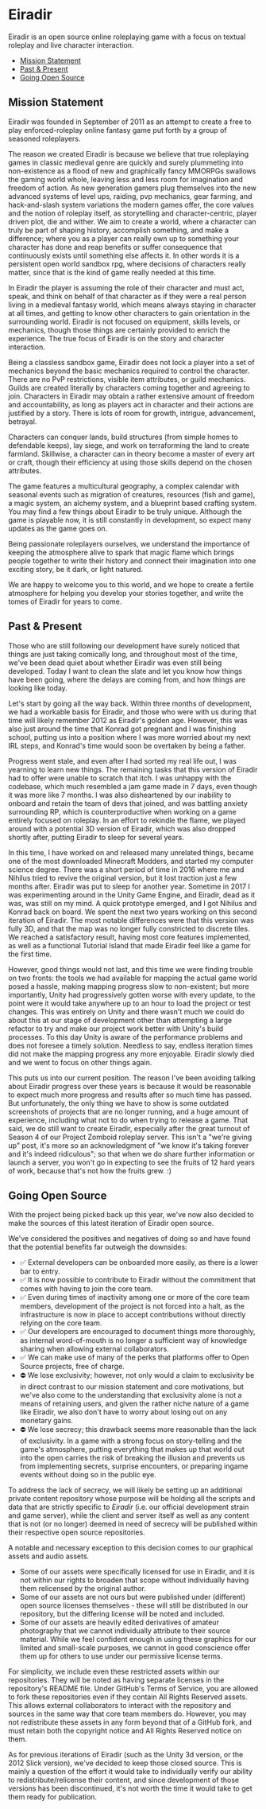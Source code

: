 # Eiradir

Eiradir is an open source online roleplaying game with a focus on textual roleplay and live character interaction.

- [Mission Statement](#mission-statement)
- [Past & Present](#past--present)
- [Going Open Source](#going-open-source)

## Mission Statement

Eiradir was founded in September of 2011 as an attempt to create a free to play enforced-roleplay online fantasy game put forth by a group of seasoned roleplayers.

The reason we created Eiradir is because we believe that true roleplaying games in classic medieval genre are quickly and surely plummeting into non-existence as a flood of new and graphically fancy MMORPGs swallows the gaming world whole, leaving less and less room for imagination and freedom of action. As new generation gamers plug themselves into the new advanced systems of level ups, raiding, pvp mechanics, gear farming, and hack-and-slash system variations the modern games offer, the core values and the notion of roleplay itself, as storytelling and character-centric, player driven plot, die and wither. We aim to create a world, where a character can truly be part of shaping history, accomplish something, and make a difference; where you as a player can really own up to something your character has done and reap benefits or suffer consequence that continuously exists until something else affects it. In other words it is a persistent open world sandbox rpg, where decisions of characters really matter, since that is the kind of game really needed at this time.

In Eiradir the player is assuming the role of their character and must act, speak, and think on behalf of that character as if they were a real person living in a medieval fantasy world, which means always staying in character at all times, and getting to know other characters to gain orientation in the surrounding world. Eiradir is not focused on equipment, skills levels, or mechanics, though those things are certainly provided to enrich the experience. The true focus of Eiradir is on the story and character interaction.

Being a classless sandbox game, Eiradir does not lock a player into a set of mechanics beyond the basic mechanics required to control the character. There are no PvP restrictions, visible item attributes, or guild mechanics. Guilds are created literally by characters coming together and agreeing to join. Characters in Eiradir may obtain a rather extensive amount of freedom and accountability, as long as players act in character and their actions are justified by a story. There is lots of room for growth, intrigue, advancement, betrayal.

Characters can conquer lands, build structures (from simple homes to defendable keeps), lay siege, and work on terraforming the land to create farmland. Skillwise, a character can in theory become a master of every art or craft, though their efficiency at using those skills depend on the chosen attributes.

The game features a multicultural geography, a complex calendar with seasonal events such as migration of creatures, resources (fish and game), a magic system, an alchemy system, and a blueprint based crafting system. You may find a few things about Eiradir to be truly unique. Although the game is playable now, it is still constantly in development, so expect many updates as the game goes on.

Being passionate roleplayers ourselves, we understand the importance of keeping the atmosphere alive to spark that magic flame which brings people together to write their history and connect their imagination into one exciting story, be it dark, or light natured.

We are happy to welcome you to this world, and we hope to create a fertile atmosphere for helping you develop your stories together, and write the tomes of Eiradir for years to come.

## Past & Present

Those who are still following our development have surely noticed that things are just taking comically long, and throughout most of the time, we've been dead quiet about whether Eiradir was even still being developed. Today I want to clean the slate and let you know how things have been going, where the delays are coming from, and how things are looking like today.

Let's start by going all the way back. Within three months of development, we had a workable basis for Eiradir, and those who were with us during that time will likely remember 2012 as Eiradir's golden age. However, this was also just around the time that Konrad got pregnant and I was finishing school, putting us into a position where I was more worried about my next IRL steps, and Konrad's time would soon be overtaken by being a father.

Progress went stale, and even after I had sorted my real life out, I was yearning to learn new things. The remaining tasks that this version of Eiradir had to offer were unable to scratch that itch. I was unhappy with the codebase, which much resembled a jam game made in 7 days, even though it was more like 7 months. I was also disheartened by our inability to onboard and retain the team of devs that joined, and was battling anxiety surrounding RP, which is counterproductive when working on a game entirely focused on roleplay. In an effort to rekindle the flame, we played around with a potential 3D version of Eiradir, which was also dropped shortly after, putting Eiradir to sleep for several years.

In this time, I have worked on and released many unrelated things, became one of the most downloaded Minecraft Modders, and started my computer science degree. There was a short period of time in 2016 where me and Nihilus tried to revive the original version, but it lost traction just a few months after. Eiradir was put to sleep for another year.
Sometime in 2017 I was experimenting around in the Unity Game Engine, and Eiradir, dead as it was, was still on my mind. A quick prototype emerged, and I got Nihilus and Konrad back on board. We spent the next two years working on this second iteration of Eiradir. The most notable differences were that this version was fully 3D, and that the map was no longer fully constricted to discrete tiles. We reached a satisfactory result, having most core features implemented, as well as a functional Tutorial Island that made Eiradir feel like a game for the first time.

However, good things would not last, and this time we were finding trouble on two fronts: the tools we had available for mapping the actual game world posed a hassle, making mapping progress slow to non-existent; but more importantly, Unity had progressively gotten worse with every update, to the point were it would take anywhere up to an hour to load the project or test changes. This was entirely on Unity and there wasn't much we could do about this at our stage of development other than attempting a large refactor to try and make our project work better with Unity's build processes. To this day Unity is aware of the performance problems and does not foresee a timely solution. Needless to say, endless iteration times did not make the mapping progress any more enjoyable. Eiradir slowly died and we went to focus on other things again.

This puts us into our current position. The reason I've been avoiding talking about Eiradir progress over these years is because it would be reasonable to expect much more progress and results after so much time has passed. But unfortunately, the only thing we have to show is some outdated screenshots of projects that are no longer running, and a huge amount of experience, including what not to do when trying to release a game.
That said, we do still want to create Eiradir, especially after the great turnout of Season 4 of our Project Zomboid roleplay server. This isn't a "we're giving up" post, it's more so an acknowledgment of "we know it's taking forever and it's indeed ridiculous"; so that when we do share further information or launch a server, you won't go in expecting to see the fruits of 12 hard years of work, because that's not how the fruits grew. :)

## Going Open Source

With the project being picked back up this year, we've now also decided to make the sources of this latest iteration of Eiradir open source.

We've considered the positives and negatives of doing so and have found that the potential benefits far outweigh the downsides:

- ✅ External developers can be onboarded more easily, as there is a lower bar to entry.
- ✅ It is now possible to contribute to Eiradir without the commitment that comes with having to join the core team.
- ✅ Even during times of inactivity among one or more of the core team members, development of the project is not forced into a halt, as the infrastructure is now in place to accept contributions without directly relying on the core team.
- ✅ Our developers are encouraged to document things more thoroughly, as internal word-of-mouth is no longer a sufficient way of knowledge sharing when allowing external collaborators.
- ✅ We can make use of many of the perks that platforms offer to Open Source projects, free of charge.
- ⛔ We lose exclusivity; however, not only would a claim to exclusivity be in direct contrast to our mission statement and core motivations, but we've also come to the understanding that exclusivity alone is not a means of retaining users, and given the rather niche nature of a game like Eiradir, we also don't have to worry about losing out on any monetary gains.
- ⛔ We lose secrecy; this drawback seems more reasonable than the lack of exclusivity. In a game with a strong focus on story-telling and the game's atmosphere, putting everything that makes up that world out into the open carries the risk of breaking the illusion and prevents us from implementing secrets, surprise encounters, or preparing ingame events without doing so in the public eye.

To address the lack of secrecy, we will likely be setting up an additional private content repository whose purpose will be holding all the scripts and data that are strictly specific to *Eiradir* (i.e. our official development strain and game server), while the client and server itself as well as any content that is not (or no longer) deemed in need of secrecy will be published within their respective open source repositories.

A notable and necessary exception to this decision comes to our graphical assets and audio assets.

- Some of our assets were specifically licensed for use in Eiradir, and it is not within our rights to broaden that scope without individually having them relicensed by the original author.
- Some of our assets are not ours but were published under (different) open source licenses themselves - these will still be distributed in our repository, but the differing license will be noted and included.
- Some of our assets are heavily edited derivatives of amateur photography that we cannot individually attribute to their source material. While we feel confident enough in using these graphics for our limited and small-scale purposes, we cannot in good conscience offer them up for others to use under our permissive license terms.

For simplicity, we include even these restricted assets within our repositories. They will be noted as having separate licenses in the repository's README file. Under GitHub's Terms of Service, you are allowed to fork these repositories even if they contain All Rights Reserved assets. This allows external collaborators to interact with the repository and sources in the same way that core team members do. However, you may not redistribute these assets in any form beyond that of a GitHub fork, and must retain both the copyright notice and All Rights Reserved notice on them.

As for previous iterations of Eiradir (such as the Unity 3d version, or the 2012 Slick version), we've decided to keep those closed source. This is mainly a question of the effort it would take to individually verify our ability to redistribute/relicense their content, and since development of those versions has been discontinued, it's not worth the time it would take to get them ready for publication.
